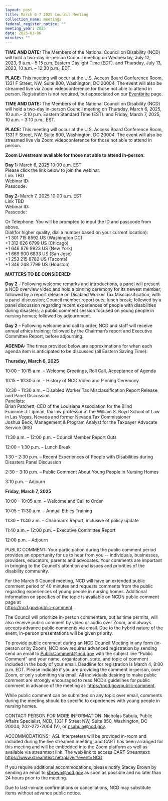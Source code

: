 ```yaml
---
layout: post
title: March 6-7 2025 Council Meeting
collection_name: meetings
federal_register_notice: ""
meeting_year: 2025
date: 2025-03-06
minutes: ""
---
```

**TIME AND DATE:** The Members of the National Council on Disability (NCD) will hold a two-day in-person Council meeting on Wednesday, July 12, 2023, 9 a.m.– 5:15 p.m. Eastern Daylight Time (EDT). and Thursday, July 13, 2023, 10 a.m. – 12:30 p.m., EDT.

**PLACE:** This meeting will occur at the U.S. Access Board Conference Room, 1331 F Street, NW, Suite 800, Washington, DC 20004. The event will also be streamed live via Zoom videoconference for those not able to attend in person. Registration is not required, but appreciated on our [Eventbrite](https://www.eventbrite.com/e/ncd-council-meeting-july-12-13-washington-dc-tickets-666960525887) page.

**TIME AND DATE:** The Members of the National Council on Disability (NCD) will hold a two-day in-person Council meeting on Thursday, March 6, 2025, 10 a.m.– 3:10 p.m. Eastern Standard Time (EST). and Friday, March 7, 2025, 10 a.m. – 3:10 p.m., EST.

**PLACE:** This meeting will occur at the U.S. Access Board Conference Room, 1331 F Street, NW, Suite 800, Washington, DC 20004. The event will also be streamed live via Zoom videoconference for those not able to attend in person.

**Zoom Livestream available for those not able to attend in-person:**

**Day 1:** March 6, 2025 10:00 a.m. EST\
Please click the link below to join the webinar:\
Link TBD[](https://us06web.zoom.us/j/83304276073?pwd=UGF6TUJBcHJjSE5oVGRUK2c5OSt4UT09)\
Webinar ID: \
Passcode: 

**Day 2:** March 7, 2025 10:00 a.m. EST\
Link TBD[](https://us06web.zoom.us/j/81005515386?pwd=SWJNZk5XM1dmZlRTU2UvT0VGSnZwUT09)\
Webinar ID: \
Passcode: 

Or Telephone: You will be prompted to input the ID and passcode from above.\
Dial(for higher quality, dial a number based on your current location):\
+1 301 715 8592 US (Washington DC)\
+1 312 626 6799 US (Chicago)\
+1 646 876 9923 US (New York)\
+1 669 900 6833 US (San Jose)\
+1 253 215 8782 US (Tacoma)\
+1 346 248 7799 US (Houston)

**MATTERS TO BE CONSIDERED:**

**Day 2** – [](<>)Following welcome remarks and introductions, a panel will present a NCD overview video and hold a pinning ceremony for its newest member; followed by a report release on Disabled Worker Tax Misclassification, with a panel discussion; Council member report outs; lunch break; followed by a panel discussion regarding recent experiences of people with disabilities during disasters; a public comment session focused on young people in nursing homes; followed by adjournment. 

**Day 2** – Following welcome and call to order, NCD and staff will receive annual ethics training; followed by the Chairman’s report and Executive Committee Report, before adjourning.

**AGENDA:**
The times provided below are approximations for when each agenda item is anticipated to be discussed (all
Eastern Saving Time):

**Thursday, March 6, 2025**

10:00 – 10:15 a.m. – Welcome Greetings, Roll Call, Acceptance of Agenda

10:15 – 10:30 a.m. – History of NCD Video and Pinning Ceremony

10:30 – 11:30 a.m. – Disabled Worker Tax Misclassification Report Release and Panel Discussion\
Panelists:\
Brian Patchett, CEO of the Louisiana Association for the Blind\
Francine J. Lipman, tax law professor at the William S. Boyd School of Law in Las Vegas, Nevada and former Nevada Tax Commissioner\
Joshua Beck, Management & Program Analyst for the Taxpayer Advocate Service (IRS)

11:30 a.m. – 12:00 p.m. – Council Member Report Outs

12:00 – 1:30 p.m. – Lunch Break

1:30 – 2:30 p.m. – Recent Experiences of People with Disabilities during Disasters Panel Discussion

2:30 – 3:10 p.m. – Public Comment About Young People in Nursing Homes

3:10 p.m. – Adjourn

**Friday, March 7, 2025**

10:00 – 10:05 a.m. – Welcome and Call to Order

10:05 – 11:30 a.m. – Annual Ethics Training 

11:30 – 11:40 a.m. – Chairman’s Report, inclusive of policy update

11:40 a.m. – 12:00 p.m. – Executive Committee Report 

12:00 p.m. – Adjourn

PUBLIC COMMENT: Your participation during the public comment period provides an opportunity for us to hear from you -- individuals, businesses, providers, educators, parents and advocates. Your comments are important in bringing to the Council’s attention and issues and priorities of the disability community.

For the March 6 Council meeting, NCD will have an extended public comment period of 40 minutes and requests comments from the public regarding experiences of young people in nursing homes. Additional
information on specifics of the topic is available on NCD’s public comment page at \
<https://ncd.gov/public-comment>.

The Council will prioritize in-person commenters, but as time permits, will also receive public comment by video or audio over Zoom, and always accepts advance public comments via email. Due to the hybrid nature of the event, in-person presentations will be given priority.

To provide public comment during an NCD Council Meeting in any form (in-person or by Zoom), NCD now requires advanced registration by sending send an email to PublicComment@ncd.gov with the subject
line “Public Comment” and your name, organization, state, and topic of comment included in the body of your email. Deadline for registration is March 4, 8:00 p.m. EDT. Please indicate if you are providing the comment in-person, over Zoom, or only submitting via email. All individuals desiring to make public comment
are strongly encouraged to read NCD’s guidelines for public comment in advance of the meeting at: <https://ncd.gov/public-comment>.

While public comment can be submitted on any topic over email, comments during the meeting should be specific to experiences with young people in nursing homes. 

CONTACT PERSON FOR MORE INFORMATION: Nicholas Sabula, Public Affairs Specialist, NCD, 1331 F Street NW, Suite 850, Washington, DC 20004; 202-272-2004 (V), or nsabula@ncd.gov.

ACCOMMODATIONS:  ASL Interpreters will be provided in-room and included during the live streamed meeting, and CART has been arranged for this meeting and will be embedded into the Zoom
platform as well as available via streamtext link. The web link to access CART Streamtext: <https://www.streamtext.net/player?event=NCD>

If you require additional accommodations, please notify Stacey Brown by sending an email to [sbrown@ncd.gov](mailto:sbrown@ncd.gov) as soon as possible and no later than 24 hours prior to the meeting.

Due to last-minute confirmations or cancellations, NCD may substitute items without advance public notice.
